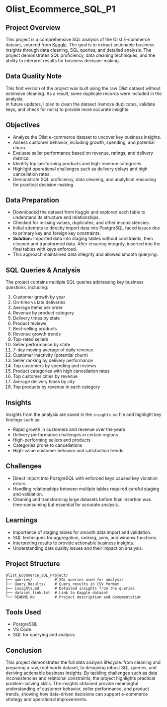 # Olist_Ecommerce_SQL_P1

## Project Overview
This project is a comprehensive SQL analysis of the Olist E-commerce dataset, sourced from [Kaggle](https://www.kaggle.com/datasets/olistbr/brazilian-ecommerce). The goal is to extract actionable business insights through data cleaning, SQL queries, and detailed analysis. The project demonstrates SQL proficiency, data cleaning techniques, and the ability to interpret results for business decision-making.

## Data Quality Note
This first version of the project was built using the raw Olist dataset without extensive cleaning. 
As a result, some duplicate records were included in the analysis.  
In future updates, I plan to clean the dataset (remove duplicates, validate keys, and check for nulls) 
to provide more accurate insights.

## Objectives
- Analyze the Olist e-commerce dataset to uncover key business insights.
- Assess customer behavior, including growth, spending, and potential churn.
- Evaluate seller performance based on revenue, ratings, and delivery metrics.
- Identify top-performing products and high-revenue categories.
- Highlight operational challenges such as delivery delays and high cancellation rates.
- Demonstrate SQL proficiency, data cleaning, and analytical reasoning for practical decision-making.

## Data Preparation
- Downloaded the dataset from Kaggle and explored each table to understand its structure and relationships.  
- Checked for missing values, duplicates, and other inconsistencies.  
- Initial attempts to directly import data into PostgreSQL faced issues due to primary key and foreign key constraints.  
- **Solution:** Imported data into staging tables without constraints, then cleaned and transformed data. After ensuring integrity, inserted into the final tables with keys enforced.  
- This approach maintained data integrity and allowed smooth querying.

## SQL Queries & Analysis
The project contains multiple SQL queries addressing key business questions, including:  
1. Customer growth by year  
2. On-time vs late deliveries  
3. Average items per order  
4. Revenue by product category  
5. Delivery times by state  
6. Product reviews  
7. Best-selling products  
8. Revenue growth trends  
9. Top-rated sellers  
10. Seller performance by state  
11. 7-day moving average of daily revenue  
12. Customer inactivity (potential churn)  
13. Seller ranking by delivery performance  
14. Top customers by spending and reviews  
15. Product categories with high cancellation rates  
16. Top customer cities by revenue  
17. Average delivery times by city  
18. Top products by revenue in each category  

## Insights
Insights from the analysis are saved in the `insights.md` file and highlight key findings such as:  
- Rapid growth in customers and revenue over the years  
- Delivery performance challenges in certain regions  
- High-performing sellers and products  
- Categories prone to cancellations  
- High-value customer behavior and satisfaction trends  

## Challenges
- Direct import into PostgreSQL with enforced keys caused key violation errors.  
- Handling relationships between multiple tables required careful staging and validation.  
- Cleaning and transforming large datasets before final insertion was time-consuming but essential for accurate analysis.  

## Learnings
- Importance of staging tables for smooth data import and validation.  
- SQL techniques for aggregation, ranking, joins, and window functions.  
- Interpreting results to provide actionable business insights.  
- Understanding data quality issues and their impact on analysis.  

## Project Structure

```
Olist_Ecommerce_SQL_Project/
├── queries/          # SQL queries used for analysis
├── Query_Results/    # Query results in CSV format
├── insights.md       # Detailed insights from the queries
├── dataset_link.txt  # Link to Kaggle dataset
└── README.md         # Project description and documentation
```

## Tools Used
- PostgreSQL  
- VS Code  
- SQL for querying and analysis  

## Conclusion
This project demonstrates the full data analysis lifecycle: from cleaning and preparing a raw, real-world dataset, to designing robust SQL queries, and deriving actionable business insights. By tackling challenges such as data inconsistencies and relational constraints, the project highlights practical problem-solving skills. The insights obtained provide meaningful understanding of customer behavior, seller performance, and product trends, showing how data-driven decisions can support e-commerce strategy and operational improvements.



